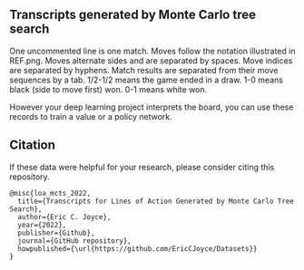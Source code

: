 ## Transcripts generated by Monte Carlo tree search

One uncommented line is one match. Moves follow the notation illustrated in REF.png. Moves alternate sides and are separated by spaces. Move indices are separated by hyphens. Match results are separated from their move sequences by a tab. 1/2-1/2 means the game ended in a draw. 1-0 means black (side to move first) won. 0-1 means white won.

However your deep learning project interprets the board, you can use these records to train a value or a policy network.

## Citation

If these data were helpful for your research, please consider citing this repository.

```
@misc{loa_mcts_2022,
  title={Transcripts for Lines of Action Generated by Monte Carlo Tree Search},
  author={Eric C. Joyce},
  year={2022},
  publisher={Github},
  journal={GitHub repository},
  howpublished={\url{https://github.com/EricCJoyce/Datasets}}
}
```
